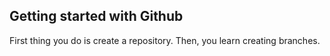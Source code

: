 ## Getting started with Github
First thing you do is create a repository.
Then, you learn creating branches.
